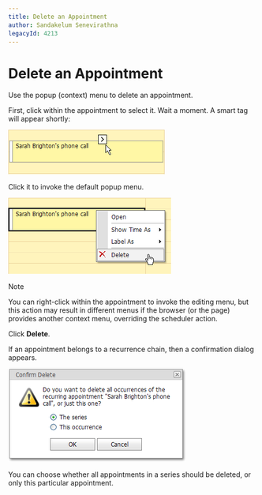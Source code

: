 ```yaml
---
title: Delete an Appointment
author: Sandakelum Senevirathna
legacyId: 4213
---
```

# Delete an Appointment
Use the popup (context) menu to delete an appointment.

First, click within the appointment to select it. Wait a moment. A smart tag will appear shortly:

![EditSmartTag](../../../images/img8232.png)

Click it to invoke the default popup menu.

![DeleteMenu](../../../images/img8236.png)

> [!NOTE]
> You can right-click within the appointment to invoke the editing menu, but this action may result in different menus if the browser (or the page) provides another context menu, overriding the scheduler action.

Click **Delete**.

If an appointment belongs to a recurrence chain, then a confirmation dialog appears.

![ConfirmDeleteDialog](../../../images/img8251.png)

You can choose whether all appointments in a series should be deleted, or only this particular appointment.